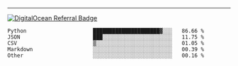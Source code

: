 ---
[![DigitalOcean Referral Badge](https://web-platforms.sfo2.digitaloceanspaces.com/WWW/Badge%203.svg)](https://www.digitalocean.com/?refcode=37fa54d82492&utm_campaign=Referral_Invite&utm_medium=Referral_Program&utm_source=badge)

<!--START_SECTION:waka-->

```text
Python                     █████████████████████▓░░░   86.66 %
JSON                       ███░░░░░░░░░░░░░░░░░░░░░░   11.75 %
CSV                        ▒░░░░░░░░░░░░░░░░░░░░░░░░   01.05 %
Markdown                   ░░░░░░░░░░░░░░░░░░░░░░░░░   00.39 %
Other                      ░░░░░░░░░░░░░░░░░░░░░░░░░   00.16 %
```

<!--END_SECTION:waka-->


[linkedin]: https://www.linkedin.com/in/mohamed-elh/

